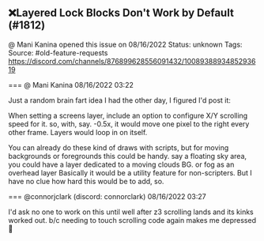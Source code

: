 ## ❌Layered Lock Blocks Don't Work by Default (#1812)
@ Mani Kanina opened this issue on 08/16/2022
Status: unknown
Tags: 
Source: #old-feature-requests https://discord.com/channels/876899628556091432/1008938893485293619


=== @ Mani Kanina 08/16/2022 03:22

Just a random brain fart idea I had the other day, I figured I'd post it:

When setting a screens layer, include an option to configure X/Y scrolling speed for it. so, with, say. -0.5x, it would move one pixel to the right every other frame. Layers would loop in on itself.

You can already do these kind of draws with scripts, but for moving backgrounds or foregrounds this could be handy.
say a floating sky area, you could have a layer dedicated to a moving clouds BG.
or fog as an overhead layer
Basically it would be a utility feature for non-scripters. But I have no clue how hard this would be to add, so.

=== @connorjclark (discord: connorclark) 08/16/2022 03:27

I'd ask no one to work on this until well after z3 scrolling lands and its kinks worked out.
b/c needing to touch scrolling code again makes me depressed 🙂
